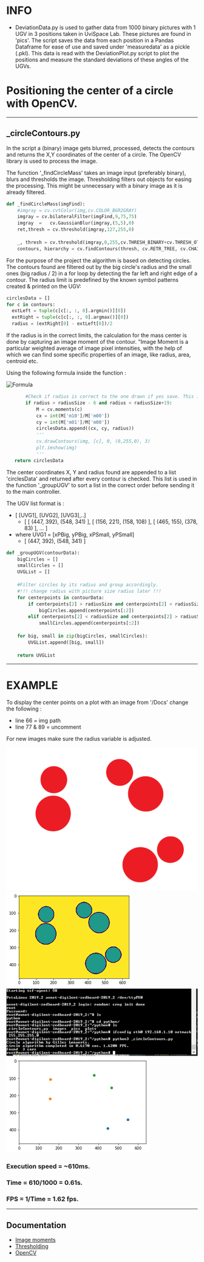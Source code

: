 # INFO
* DeviationData.py is used to gather data from 1000 binary pictures with 1 UGV in 3 positions taken in UviSpace Lab. These pictures are found in 'pics'. The script saves the data from each position in a Pandas Dataframe for ease of use and saved under 'measuredata' as a pickle (.pkl). This data is read with the DeviationPlot.py script to plot the positions and measure the standard deviations of these angles of the UGVs.

# Positioning the center of a circle with OpenCV.
___
## _circleContours.py


In the script a (binary) image gets blurred, processed, detects the contours and returns the X,Y coordinates of the center of a circle. The OpenCV library is used to process the image.

The function '_findCircleMass' takes an image input (preferably binary), blurs and thresholds the image. Thresholding filters out objects for easing the processing. This might be unnecessary with a binary image as it is already filtered.

```python
def _findCircleMass(imgFind):
    #imgray = cv.cvtColor(img,cv.COLOR_BGR2GRAY)
    imgray = cv.bilateralFilter(imgFind,9,75,75)
    imgray	=	cv.GaussianBlur(imgray,(5,5),0)
    ret,thresh = cv.threshold(imgray,127,255,0)

    _, thresh = cv.threshold(imgray,0,255,cv.THRESH_BINARY+cv.THRESH_OTSU)
    contours, hierarchy = cv.findContours(thresh, cv.RETR_TREE, cv.CHAIN_APPROX_SIMPLE)
```
For the purpose of the project the algorithm is based on detecting circles. The contours found are filtered out by the big circle's radius and the small ones (big radius / 2) in a for loop by detecting the far left and right edge of a contour. The radius limit is predefined by the known symbol patterns created & printed on the UGV:
```python
circlesData = []
for c in contours:
  extLeft = tuple(c[c[:, :, 0].argmin()][0])
  extRight = tuple(c[c[:, :, 0].argmax()][0])
  radius = (extRight[0] - extLeft[0])/2
```
 If the radius is in the correct limits, the calculation for the mass center is done by capturing an image moment of the contour. "Image Moment is a particular weighted average of image pixel intensities, with the help of which we can find some specific properties of an image, like radius, area, centroid etc.

Using the following formula inside the function :

![Formula](https://wikimedia.org/api/rest_v1/media/math/render/svg/900cb0605c954a17961360525a87fa6e38569c8b)

```python
       #Check if radius is correct to the one drawn if yes save. This is to avoid collision over each other.
       if radius > radiusSize - 6 and radius < radiusSize+19:       
           M = cv.moments(c)
           cx = int(M['m10']/M['m00'])
           cy = int(M['m01']/M['m00'])
           circlesData.append((cx, cy, radius))
           '''                               
           cv.drawContours(img, [c], 0, (0,255,0), 3)
           plt.imshow(img)
           '''
   return circlesData
```

The center coordinates X, Y and radius found are appended to a list 'circlesData' and returned after every contour is checked. This list is used in the function '_groupUGV' to sort a list in the correct order before sending it to the main controller.

The UGV list format is :
* [ [UVG1], [UVG2], [UVG3],..]
  *  [ [ (447, 392), (548, 341) ], [ (156, 221), (158, 108) ], [ (465, 155), (378, 83) ], ... ]
* where UVG1 = [xPBig, yPBig, xPSmall, yPSmall]
  * [ (447, 392), (548, 341) ]

```python
def _groupUGV(contourData):
    bigCircles = []
    smallCircles = []
    UVGList = []

    #Filter circles by its radius and group accordingly.
    #!!! change radius with picture size radius later !!!
    for centerpoints in contourData:
        if centerpoints[2] > radiusSize and centerpoints[2] < radiusSize + 15:
            bigCircles.append(centerpoints[:2])
        elif centerpoints[2] < radiusSize and centerpoints[2] > radiusSize - 2:
            smallCircles.append(centerpoints[:2])

    for big, small in zip(bigCircles, smallCircles):
        UVGList.append([big, small])

    return UVGList
```
---
# EXAMPLE
To display the center points on a plot with an image from '/Docs' change the following :
* line 66 = img path
* line 77 & 89 = uncomment

For new images make sure the radius variable is adjusted.

![Image](https://github.com/UviDTE-UviSpace/localization-hls/blob/master/Software/Python/images/CirclePicMultiple.png)
![Contours](https://github.com/UviDTE-UviSpace/localization-hls/blob/master/Software/Python/pics/CirclePicMultiple_contours.png)
![Zedboard Python Execution speed](https://github.com/UviDTE-UviSpace/localization-hls/blob/master/Software/Python/pics/execute%20speed%20UGVMultiple%20Python%20ZedBoard.PNG)
![Center points](https://github.com/UviDTE-UviSpace/localization-hls/blob/master/Software/Python/pics/CirclePicMultiple_plot.png)

### Execution speed = ~610ms.
### Time = 610/1000 = 0.61s.
### FPS = 1/Time =  1.62 fps.
---
## Documentation
* [Image moments](https://www.learnopencv.com/find-center-of-blob-centroid-using-opencv-cpp-python/)
* [Thresholding](https://www.learnopencv.com/opencv-threshold-python-cpp/)
* [OpenCV](https://opencv.org/)
